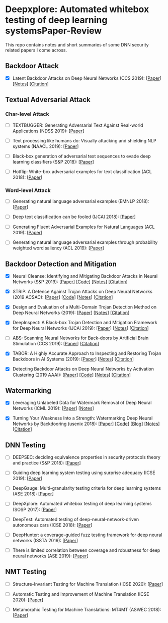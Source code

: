 ﻿# Deepxplore: Automated whitebox testing of deep learning systemsPaper-Review
This repo contains notes and short summaries of some DNN security related papers I come across.

## Backdoor Attack

- [x] Latent Backdoor Attacks on Deep Neural Networks (CCS 2019): [[Paper](http://people.cs.uchicago.edu/~ravenben/publications/pdf/pbackdoor-ccs19.pdf)] [[Notes](https://github.com/Jethro85/Paper-Review/blob/master/Latent%20Backdoor%20Attacks%20on%20Deep%20Neural%20Networks.md)] [[Citation](https://dblp.uni-trier.de/rec/bibtex/conf/ccs/YaoLZZ19)]

  

## Textual Adversarial Attack

### Char-level Attack

- [ ] TEXTBUGGER: Generating Adversarial Text Against Real-world Applications (NDSS 2019): [[Paper](https://arxiv.org/pdf/1812.05271.pdf)]
- [ ] Text processing like humans do: Visually attacking and shielding NLP systems (NAACL 2019): [[Paper](https://arxiv.org/pdf/1903.11508.pdf)]
- [ ] Black-box generation of adversarial text sequences to evade deep learning classifiers (S&P 2018): [[Paper](https://ieeexplore.ieee.org/stamp/stamp.jsp?tp=&arnumber=8424632)] 
- [ ] Hotflip: White-box adversarial examples for text classification (ACL 2018): [[Paper](https://arxiv.org/pdf/1712.06751.pdf)]



### Word-level Attack

- [ ] Generating natural language adversarial examples (EMNLP 2018): [[Paper](https://arxiv.org/pdf/1804.07998.pdf)]
- [ ] Deep text classification can be fooled (IJCAI 2018): [[Paper](https://arxiv.org/ftp/arxiv/papers/1704/1704.08006.pdf)]
- [ ] Generating Fluent Adversarial Examples for Natural Languages (ACL 2019): [[Paper](https://www.aclweb.org/anthology/P19-1559.pdf)]
- [ ] Generating natural language adversarial examples through probability weighted word saliency (ACL 2019): [[Paper](https://www.aclweb.org/anthology/P19-1103.pdf)]



## Backdoor Detection and Mitigation

- [x] Neural Cleanse: Identifying and Mitigating Backdoor Attacks in Neural Networks (S&P 2019): [[Paper](https://sites.cs.ucsb.edu/~bolunwang/assets/docs/backdoor-sp19.pdf)] [[Code](https://github.com/bolunwang/backdoor)] [[Notes](https://github.com/Jethro85/Paper-Review/blob/master/Neural%20Cleanse-%20Identifying%20and%20Mitigating%20Backdoor%20Attacks%20in%20Neural%20Networks.md)] [[Citation](https://dblp.uni-trier.de/rec/bibtex/conf/sp/WangYSLVZZ19)]

- [x] STRIP: A Defence Against Trojan Attacks on Deep Neural Networks (2019 ACSAC): 
[[Paper](https://arxiv.org/pdf/1902.06531.pdf)] [[Code](https://github.com/garrisongys/STRIP)] [[Notes](https://github.com/Jethro85/Paper-Review/blob/master/STRIP-%20A%20Defence%20Against%20Trojan%20Attacks%20on%20Deep%20Neural%20Networks.md)] [[Citation](https://dblp.uni-trier.de/rec/bibtex/conf/acsac/GaoXW0RN19)]

- [x] Design and Evaluation of a Multi-Domain Trojan Detection Method on Deep Neural Networks (2019): [[Paper](https://arxiv.org/pdf/1911.10312.pdf)] [[Notes](https://github.com/Jethro85/Paper-Review/blob/master/Design%20and%20Evaluation%20of%20a%20Multi-Domain%20Trojan%20Detection%20Method%20on%20Deep%20Neural%20Networks.md)] [[Citation](https://dblp.uni-trier.de/rec/bibtex/journals/corr/abs-1911-10312)]

- [x] DeepInspect: A Black-box Trojan Detection and Mitigation Framework for Deep Neural Networks (IJCAI 2019):
[[Paper](https://cseweb.ucsd.edu/~jzhao/files/DeepInspect-IJCAI2019.pdf)] [[Notes](https://github.com/Jethro85/Paper-Review/blob/master/DeepInspect-%20A%20Black-box%20Trojan%20Detection%20and%20Mitigation%20Framework%20for%20Deep%20Neural%20Networks.md)] [[Citation](https://dblp.uni-trier.de/rec/bibtex/conf/ijcai/ChenFZK19)]

- [ ] ABS: Scanning Neural Networks for Back-doors by Artificial Brain Stimulation (CCS 2019): [[Paper](https://www.cs.purdue.edu/homes/taog/docs/CCS19.pdf)] [[Citation](https://dblp.uni-trier.de/rec/bibtex/conf/ccs/LiuLTMAZ19)]

- [x] TABOR: A Highly Accurate Approach to Inspecting and Restoring Trojan Backdoors in AI Systems (2019): 
[[Paper](https://arxiv.org/pdf/1908.01763.pdf)] [[Notes](https://github.com/Jethro85/Paper-Review/blob/master/TABOR-%20A%20Highly%20Accurate%20Approach%20to%20Inspecting%20and%20Restoring%20Trojan%20Backdoors%20in%20AI%20Systems.md)] [[Citation](https://dblp.uni-trier.de/rec/bibtex/journals/corr/abs-1908-01763)]

- [x] Detecting Backdoor Attacks on Deep Neural Networks by Activation Clustering (2019 AAAI): [[Paper](https://arxiv.org/pdf/1811.03728.pdf)] [[Code](https://github.com/IBM/adversarial-robustness-toolbox/blob/master/examples/mnist_poison_detection.py)] [[Notes](https://github.com/Jethro85/Paper-Review/blob/master/Detecting%20Backdoor%20Attacks%20on%20Deep%20Neural%20Networks%20by%20Activation%20Clustering.md)] [[Citation](https://dblp.uni-trier.de/rec/bibtex/conf/aaai/ChenCBLELMS19)]





## Watermarking
- [x] Leveraging Unlabeled Data for Watermark Removal of Deep Neural Networks (ICML 2019): [[Paper](https://ruoxijia.github.io/assets/papers/watermark_removal_icml19_workshop.pdf)] [[Notes](https://github.com/Jethro85/Paper-Review/blob/master/Leveraging%20Unlabeled%20Data%20for%20Watermark%20Removal%20of%20Deep%20Neural%20Networks.md)]
- [x] Turning Your Weakness Into a Strength: Watermarking Deep Neural Networks by Backdooring (usenix 2018): [[Paper](https://arxiv.org/pdf/1802.04633.pdf)] [[Code](https://github.com/adiyoss/WatermarkNN)] [[Blog]( https://medium.com/@carstenbaum/the-ubiquity-of-machine-learning-and-its-challenges-to-intellectual-property-dc38e7d66b05)] [[Notes](https://github.com/Jethro85/Paper-Review/blob/master/Turning%20Your%20Weakness%20Into%20a%20Strength-%20Watermarking%20Deep%20Neural%20Networks%20by%20Backdooring.md)]  [[Citation](https://dblp.uni-trier.de/rec/bibtex/conf/uss/AdiBCPK18)]



## DNN Testing

- [ ] DEEPSEC: deciding equivalence properties in security protocols theory and practice (S&P 2018): [[Paper](https://ieeexplore.ieee.org/stamp/stamp.jsp?tp=&arnumber=8418623)]
- [ ] Guiding deep learning system testing using surprise adequacy (ICSE 2019): [[Paper](https://ieeexplore.ieee.org/stamp/stamp.jsp?tp=&arnumber=8812069)]
- [ ] DeepGauge: Multi-granularity testing criteria for deep learning systems (ASE 2018): [[Paper](https://dl.acm.org/doi/pdf/10.1145/3238147.3238202)]
- [ ] DeepXplore: Automated whitebox testing of deep learning systems (SOSP 2017): [[Paper](https://dl.acm.org/doi/pdf/10.1145/3132747.3132785)]
- [ ] DeepTest: Automated testing of deep-neural-network-driven autonomous cars (ICSE 2018): [[Paper](https://dl.acm.org/doi/pdf/10.1145/3180155.3180220)]
- [ ] DeepHunter: a coverage-guided fuzz testing framework for deep neural networks (ISSTA 2019): [[Paper](https://dl.acm.org/doi/pdf/10.1145/3293882.3330579)]
- [ ] There is limited correlation between coverage and robustness for deep neural networks (ASE 2019): [[Paper](https://arxiv.org/pdf/1911.05904.pdf)]



## **NMT Testing**

- [ ] Structure-Invariant Testing for Machine Translation (ICSE 2020): [[Paper](https://arxiv.org/pdf/1907.08710.pdf)]
- [ ] Automatic Testing and Improvement of Machine Translation (ICSE 2020): [[Paper](https://arxiv.org/pdf/1910.02688.pdf)]
- [ ] Metamorphic Testing for Machine Translations: MT4MT (ASWEC 2018):  [[Paper](https://arxiv.org/pdf/1910.02688.pdf)]

